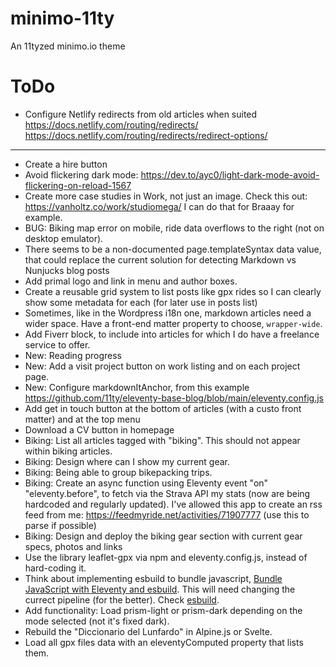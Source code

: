 # minimo-11ty

An 11tyzed minimo.io theme

# ToDo

-   Configure Netlify redirects from old articles when suited
    https://docs.netlify.com/routing/redirects/
    https://docs.netlify.com/routing/redirects/redirect-options/

---

-   Create a hire button
-   Avoid flickering dark mode: https://dev.to/ayc0/light-dark-mode-avoid-flickering-on-reload-1567
-   Create more case studies in Work, not just an image. Check this out: https://vanholtz.co/work/studiomega/
    I can do that for Braaay for example.
-   BUG: Biking map error on mobile, ride data overflows to the right (not on desktop emulator).
-   There seems to be a non-documented page.templateSyntax data value, that could replace the current solution for detecting Markdown vs Nunjucks blog posts
-   Add primal logo and link in menu and author boxes.
-   Create a reusable grid system to list posts like gpx rides so I can clearly show some metadata for each (for later use in posts list)
-   Sometimes, like in the Wordpress i18n one, markdown articles need a wider space. Have a front-end matter property to choose, `wrapper-wide`.
-   Add Fiverr block, to include into articles for which I do have a freelance service to offer.
-   New: Reading progress
-   New: Add a visit project button on work listing and on each project page.
-   New: Configure markdownItAnchor, from this example https://github.com/11ty/eleventy-base-blog/blob/main/eleventy.config.js
-   Add get in touch button at the bottom of articles (with a custo front matter) and at the top menu
-   Download a CV button in homepage
-   Biking: List all articles tagged with "biking". This should not appear within biking articles.
-   Biking: Design where can I show my current gear.
-   Biking: Being able to group bikepacking trips.
-   Biking: Create an async function using Eleventy event "on" "eleventy.before", to fetch via the Strava API my stats (now are being hardcoded and regularly updated). I've allowed this app to create an rss feed from me: https://feedmyride.net/activities/71907777 (use this to parse if possible)
-   Biking: Design and deploy the biking gear section with current gear specs, photos and links
-   Use the library leaflet-gpx via npm and eleventy.config.js, instead of hard-coding it.
-   Think about implementing esbuild to bundle javascript, [Bundle JavaScript with Eleventy and esbuild](https://blog.r0b.io/post/bundle-javascript-with-eleventy-and-esbuild/). This will need changing the currect pipeline (for the better). Check [esbuild](https://github.com/evanw/esbuild).
-   Add functionality: Load prism-light or prism-dark depending on the mode selected (not it's fixed dark).
-   Rebuild the "Diccionario del Lunfardo" in Alpine.js or Svelte.
-   Load all gpx files data with an eleventyComputed property that lists them.
